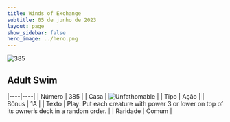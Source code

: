 ```yaml
---
title: Winds of Exchange
subtitle: 05 de junho de 2023
layout: page
show_sidebar: false
hero_image: ../hero.png
---
```


![385](https://mastervault-storage-prod.s3.amazonaws.com/media/card_front/en/600_385_f38c1bb40cec_en.png)


## Adult Swim

|----|----|
| Número | 385 |
| Casa | ![Unfathomable](https://archonarcana.com/images/thumb/1/10/Unfathomable.png/22px-Unfathomable.png "Abissais") |
| Tipo | Ação |
| Bônus | 1A |
| Texto | Play: Put each creature with power 3 or lower on top of its owner’s deck in a random order. |
| Raridade | Comum |
